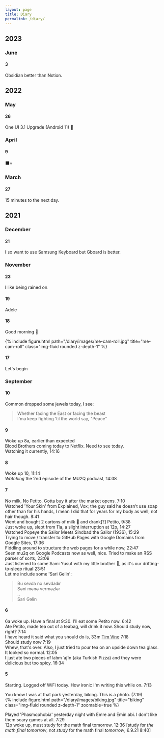 ```yaml
---
layout: page
title: Diary
permalink: /diary/
---
```


## 2023

### June

#### 3

Obsidian better than Notion.

## 2022

### May

#### 26

One UI 3.1 Upgrade (Android 11) 🥳

### April

#### 9

⬛⭐

### March

#### 27

15 minutes to the next day.

## 2021

### December

#### 21

I so want to use Samsung Keyboard but Gboard is better.  

### November

#### 23

I like being rained on.

#### 19

Adele

#### 18

Good morning 🌄

<div class="row">
    <div class="col-sm mt-3 mt-md-0">
        {% include figure.html path="/diary/images/me-cam-roll.jpg" title="me-cam-roll" class="img-fluid rounded z-depth-1" %}
    </div>
</div>

#### 17

Let's begin

### September

#### 10

Common dropped some jewels today, I see:

> Whether facing the East or facing the beast  
> I'ma keep fighting 'til the world say, "Peace"

#### 9

Woke up 8a, earlier than expected  
Blood Brothers coming today to Netflix. Need to see today.  
Watching it currently, 14:16

#### 8

Woke up 10, 11:14  
_Watching_ the 2nd episode of the MU2Q podcast, 14:08

#### 7

No milk, No Petito. Gotta buy it after the market opens. 7:10  
Watched 'Your Skin' from Explained, Vox; the guy said he doesn't use soap other than for his hands, I mean I did that for years for my body as well, not hair though. 8:41  
Went and bought 2 cartons of milk 🥛 and drank[?] Petito, 9:38  
Just woke up, slept from 11a, a slight interruption at 12p, 14:27  
Watched Popeye the Sailor Meets Sindbad the Sailor (1936), 15:29  
Trying to move / transfer to GitHub Pages with Google Domains from Google Sites, 17:36  
Fiddling around to structure the web pages for a while now, 22:47  
Seen mu2q on Google Podcasts now as well, nice. Tried to make an RSS parser of sorts, 23:09  
Just listened to some Sami Yusuf with my little brother 🧒, as it's our drifting-to-sleep ritual 23:51  
Let me include some 'Sari Gelin':

> Bu sevda nə sevdadır  
Səni mənə verməzlər  
..  
Sari Gəlin

#### 6

6a woke up. Have a final at 9:30. I'll eat some Petito now. 6:42  
Ate Petito, made tea out of a teabag, will drink it now. Should study now, right? 7:14  
I have heard it said what you should do is, 33m [Tim Vine](https://youtu.be/6HsZgmY48iU?t=1918) 7:18  
Should study _now_ 7:19  
Whew, that's over. Also, I just tried to pour tea on an upside down tea glass. It looked so normal.
12:05  
I just ate two pieces of laḥm ʿajīn (aka Turkish Pizza) and they were delicious but too spicy. 16:34

#### 5

Starting. Logged off WiFi today. How ironic I'm writing this while on. 7:13

<div class="caption">
    You know I was at that park yesterday, biking. This is a photo. (7:19)
</div>
<div class="row">
    <div class="col-sm-5 mt-3 mt-md-0 text-center">
        {% include figure.html path="/diary/images/biking.jpg" title="biking" class="img-fluid rounded z-depth-1" zoomable=true %}
    </div>
</div>

Played 'Phasmophobia' yesterday night with Emre and Emin abi. I don't like them scary games at all. 7:29  
12p woke up, must study for the math final tomorrow. 12:36 [study for _the math final tomorrow_, not _study_
for the math final _tomorrow_, 6.9.21 8:40]

